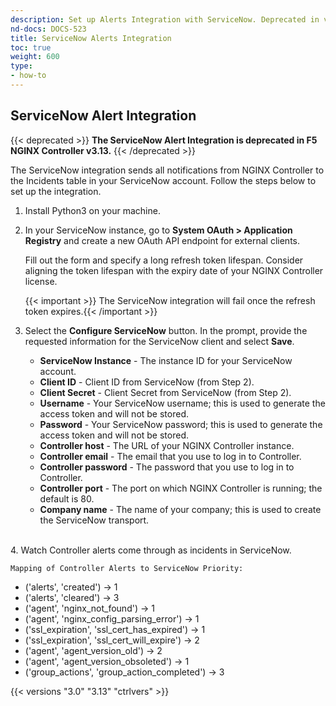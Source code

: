 ```yaml
---
description: Set up Alerts Integration with ServiceNow. Deprecated in v3.13.
nd-docs: DOCS-523
title: ServiceNow Alerts Integration
toc: true
weight: 600
type:
- how-to
---
```


## ServiceNow Alert Integration

{{< deprecated >}}
**The ServiceNow Alert Integration is deprecated in F5 NGINX Controller v3.13.**
{{< /deprecated >}}

The ServiceNow integration sends all notifications from NGINX Controller to the Incidents table in your ServiceNow account. Follow the steps below to set up the integration.

1. Install Python3 on your machine.
2. In your ServiceNow instance, go to **System OAuth > Application Registry** and create a new OAuth API endpoint for external clients.

    Fill out the form and specify a long refresh token lifespan. Consider aligning the token lifespan with the expiry date of your NGINX Controller license.

    {{< important >}} The ServiceNow integration will fail once the refresh token expires.{{< /important >}}

3. Select the **Configure ServiceNow** button. In the prompt, provide the requested information for the ServiceNow client and select **Save**.

   - **ServiceNow Instance** - The instance ID for your ServiceNow account.
   - **Client ID** - Client ID from ServiceNow (from Step 2).
   - **Client Secret** - Client Secret from ServiceNow (from Step 2).
   - **Username** - Your ServiceNow username; this is used to generate the access token and will not be stored.
   - **Password** - Your ServiceNow password; this is used to generate the access token and will not be stored.
   - **Controller host** - The URL of your NGINX Controller instance.
   - **Controller email** - The email that you use to log in to Controller.
   - **Controller password** - The password that you use to log in to Controller.
   - **Controller port** - The port on which NGINX Controller is running; the default is 80.
   - **Company name** - The name of your company; this is used to create the ServiceNow transport.
<br>
4. Watch Controller alerts come through as incidents in ServiceNow.

    Mapping of Controller Alerts to ServiceNow Priority:

   - ('alerts', 'created')  → 1
   - ('alerts', 'cleared') → 3
   - ('agent', 'nginx_not_found') → 1
   - ('agent', 'nginx_config_parsing_error') → 1
   - ('ssl_expiration', 'ssl_cert_has_expired') → 1
   - ('ssl_expiration', 'ssl_cert_will_expire') → 2
   - ('agent', 'agent_version_old') → 2
   - ('agent', 'agent_version_obsoleted') → 1
   - ('group_actions', 'group_action_completed') → 3

{{< versions "3.0" "3.13" "ctrlvers" >}}

